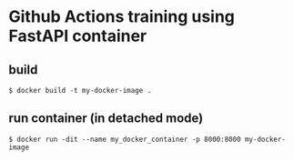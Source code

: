 # Github Actions training using FastAPI container

## build
`$ docker build -t my-docker-image .`

## run container (in detached mode)
`$ docker run -dit --name my_docker_container -p 8000:8000 my-docker-image`